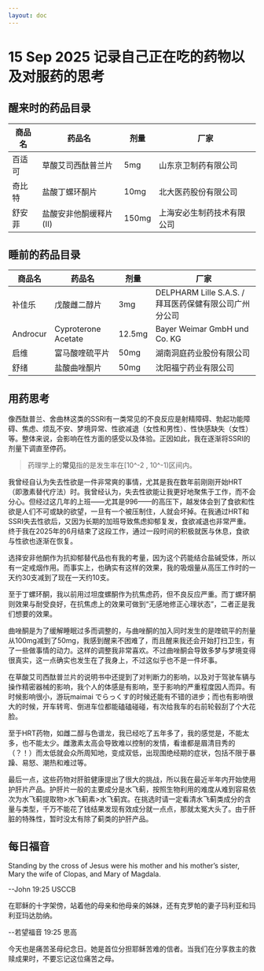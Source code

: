```yaml
---
layout: doc
---
```


# 15 Sep 2025 记录自己正在吃的药物以及对服药的思考

## 醒来时的药品目录

|商品名|药品名|剂量|厂家|
|---|---|---|---|
|百适可|草酸艾司西酞普兰片|5mg|山东京卫制药有限公司|
|奇比特|盐酸丁螺环酮片|10mg|北大医药股份有限公司|
|舒安菲|盐酸安非他酮缓释片(II)|150mg|上海安必生制药技术有限公司|

## 睡前的药品目录

|商品名|药品名|剂量|厂家|
|---|---|---|---|
|补佳乐|戊酸雌二醇片|3mg|DELPHARM Lille S.A.S. / 拜耳医药保健有限公司广州分公司|
|Androcur|Cyproterone Acetate|12.5mg|Bayer Weimar GmbH und Co. KG|
|启维|富马酸喹硫平片|50mg|湖南洞庭药业股份有限公司|
|舒绪|盐酸曲唑酮片|50mg|沈阳福宁药业有限公司|

## 用药思考

像西酞普兰、舍曲林这类的SSRI有一类常见的不良反应是射精障碍、勃起功能障碍、焦虑、烦乱不安、梦境异常、性欲减退（女性和男性）、性快感缺失（女性）等。整体来说，会影响在性方面的感受以及体验。正因如此，我在逐渐将SSRI的剂量下调直至停药。

> 药理学上的**常见**指的是发生率在[10^-2 , 10^-1)区间内。

我曾经自认为失去性欲是一件非常爽的事情，尤其是我在数年前刚刚开始HRT（即激素替代疗法）时。我曾经认为，失去性欲能让我更好地聚焦于工作，而不会分心。但经过这几年的上班——尤其是996——的高压下，越发体会到了食欲和性欲是人们不可或缺的欲望，一旦有一个被压制住，人就会坏掉。在我通过HRT和SSRI失去性欲后，又因为长期的加班导致焦虑抑郁复发，食欲减退也非常严重。终于我在2025年的6月结束了这段工作，通过一段时间的积极就医与休息，食欲与性欲也逐渐在恢复。

选择安非他酮作为抗抑郁替代品也有我的考量，因为这个药能结合盐碱受体，所以有一定戒烟作用。而事实上，也确实有这样的效果，我的吸烟量从高压工作时的一天约30支减到了现在一天约10支。

至于丁螺环酮，我以前用过坦度螺酮作为抗焦虑药，但不良反应严重。而丁螺环酮则效果与耐受良好，在抗焦虑上的效果可做到“无感地修正心理状态”，二者正是我们想要的效果。

曲唑酮是为了缓解睡眠过多而调整的，与曲唑酮的加入同时发生的是喹硫平的剂量从100mg减到了50mg，我感到醒来不困难了，而且醒来我还会开始打扫卫生，有了一些做事情的动力。这样的调整我非常喜欢。不过曲唑酮会导致多梦与梦境变得很真实，这一点确实也发生在了我身上，不过这似乎也不是一件坏事。

在草酸艾司西酞普兰片的说明书中还提到了对判断力的影响，以及对于驾驶车辆与操作精密器械的影响，我个人的体感是有影响，至于影响的严重程度因人而异。有时候影响很小，游玩maimai でらっくす的时候还能有不错的进步；而也有影响很大的时候，开车转弯、倒进车位都能磕磕碰碰，有次给我车的右前轮毂刮了个大花脸。

至于HRT药物，如雌二醇与色谱龙，我已经吃了五年多了，我的感觉是，不能太多，也不能太少。雌激素太高会导致难以控制的发情，看谁都是眉清目秀的（？！）而太低就会众所周知地，变成双低，出现围绝经期的症状，包括不限于暴躁、易怒、潮热和难过等。

最后一点，这些药物对肝脏健康提出了很大的挑战，所以我在最近半年内开始使用护肝片产品。护肝片一般的主要成分是水飞蓟，按照生物利用的难度从难到容易依次为水飞蓟提取物>水飞蓟素>水飞蓟宾。在挑选时请一定看清水飞蓟类成分的含量与类型，千万不能花了钱结果发现有效成分就一点点，那就太冤大头了。由于肝脏的特殊性，暂时没太有除了蓟类的护肝产品。

## 每日福音

Standing by the cross of Jesus were his mother and his mother’s sister, Mary the wife of Clopas, and Mary of Magdala.

--John 19:25 USCCB

在耶稣的十字架傍，站着他的母亲和他母亲的姊妹，还有克罗帕的妻子玛利亚和玛利亚玛达肋纳。

--若望福音 19:25 思高

今天也是痛苦圣母纪念日。她是首位分担耶稣苦难的信者。当我们在分享救主的救赎成果时，不要忘记这位痛苦之母。

